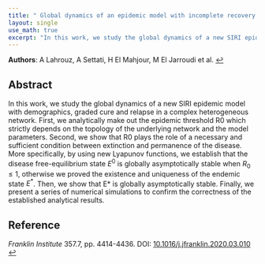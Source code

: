 ```yaml
---
title: " Global dynamics of an epidemic model with incomplete recovery in a complex network (2020)"
layout: single
use_math: true
excerpt: "In this work, we study the global dynamics of a new SIRI epidemic model with demographics, graded cure and relapse in a complex heterogeneous network. First, we analytically make out..."
---
```


**Authors**: A Lahrouz, A Settati, H El Mahjour, M El Jarroudi et al. <a href="{{ '/research/' | relative_url }}">↩</a>

## Abstract  
  In this work, we study the global dynamics of a new SIRI epidemic model with demographics, graded cure and relapse in a complex heterogeneous network. First, we analytically make out the epidemic threshold R0 which strictly depends on the topology of the underlying network and the model parameters. Second, we show that R0 plays the role of a necessary and sufficient condition between extinction and permanence of the disease. More specifically, by using new Lyapunov functions, we establish that the disease free-equilibrium state $E^{0}$ is globally asymptotically stable when $R_{0} \leq 1$, otherwise we proved the existence and uniqueness of the endemic state $E^{*}$. Then, we show that E* is globally asymptotically stable. Finally, we present a series of numerical simulations to confirm the correctness of the established analytical results.

## Reference  
*Franklin Institute* 357.7, pp. 4414-4436. 
DOI: [10.1016/j.jfranklin.2020.03.010](https://doi.org/10.1016/j.jfranklin.2020.03.010)
<a href="{{ '/research/' | relative_url }}">↩</a>
